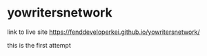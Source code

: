 # yowritersnetwork

link to live site https://fenddeveloperkei.github.io/yowritersnetwork/

this is the first attempt
